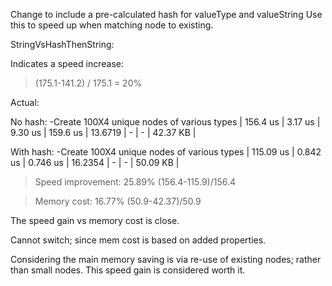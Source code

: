
Change to include a pre-calculated hash for valueType and valueString
Use this to speed up when matching node to existing.

StringVsHashThenString:

Indicates a speed increase:
> (175.1-141.2) / 175.1 = 20%

Actual:

No hash:
 -Create 100X4 unique nodes of various types
| 156.4 us |  3.17 us |  9.30 us | 159.6 us | 13.6719 |     - |     - |  42.37 KB |

With hash:
 -Create 100X4 unique nodes of various types 
| 115.09 us | 0.842 us | 0.746 us | 16.2354 |     - |     - |  50.09 KB |

>Speed improvement: 25.89% (156.4-115.9)/156.4 

>Memory cost: 16.77% (50.9-42.37)/50.9 

The speed gain vs memory cost is close.

Cannot switch; since mem cost is based on added properties.

Considering the main memory saving is via re-use of existing nodes;
rather than small nodes.
This speed gain is considered worth it.
